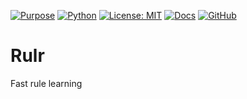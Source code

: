 [![Purpose](https://img.shields.io/badge/purpose-XAI%20%7C%20Optimization-purple?logo=target&logoColor=white)](https://github.com/timm/rulr)
[![Python](https://img.shields.io/badge/language-Python-blue?logo=python&logoColor=white)](https://www.python.org/)
[![License: MIT](https://img.shields.io/badge/license-MIT-green?logo=open-source-initiative&logoColor=white)](https://github.com/timm/rulr/blob/main/LICENSE.md)
[![Docs](https://img.shields.io/badge/docs-online-orange?logo=readthedocs&logoColor=white)](https://timm.github.io/rulr/)
[![GitHub](https://img.shields.io/badge/github-repo-black?logo=github&logoColor=white)](https://github.com/timm/rulr)


# Rulr
Fast rule learning
